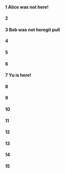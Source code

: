 #### 1 Alice was not here!
#### 2
#### 3 Bob was not heregit pull
#### 4
#### 5
#### 6
#### 7 Yu is here!
#### 8
#### 9
#### 10
#### 11
#### 12
#### 13
#### 14
#### 15